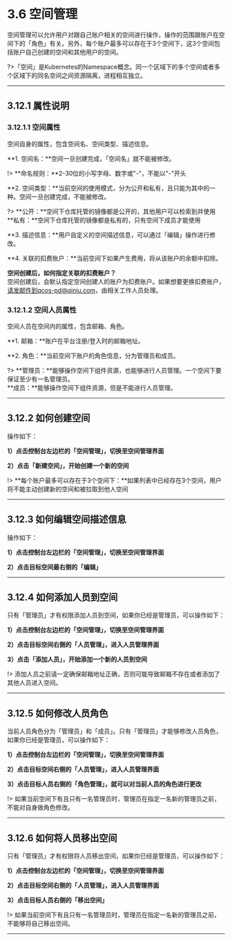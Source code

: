 # 3.6 空间管理
空间管理可以允许用户对跟自己账户相关的空间进行操作，操作的范围跟账户在空间下的「角色」有关。另外，每个账户最多可以存在于3个空间下，这3个空间包括账户自己创建的空间和其他用户的空间。

?>「空间」是Kubernetes的Namespace概念。同一个区域下的多个空间或者多个区域下的同名空间之间资源隔离，进程相互独立。
***

## 3.12.1 属性说明
### <span id="jump1">3.12.1.1 空间属性</span>
空间自身的属性，包含空间名、空间类型、描述信息。

**1. 空间名：**空间一旦创建完成，「空间名」就不能被修改。

!> **命名规则：**2-30位的小写字母、数字或"-"，不能以"-"开头

**2. 空间类型：**当前空间的使用模式，分为公开和私有，且只能为其中的一种。空间一旦创建完成，不能被修改。

?> **公开：**空间下仓库托管的镜像都是公开的，其他用户可以检索到并使用<br>
   **私有：**空间下仓库托管的镜像都是私有的，只有空间下成员才能使用

**3. 描述信息：**用户自定义的空间描述信息，可以通过「编辑」操作进行修改。

**4. 关联的扣费账户：**当前空间下如果产生费用，将从该账户的余额中扣除。

**空间创建后，如何指定关联的扣费账户？**<br>
空间创建后，会默认指定空间创建人的账户为扣费账户。如果想要更换扣费账户，请发邮件到qcos-pd@qiniu.com，由相关工作人员处理。

### <span id="jump1">3.12.1.2 空间人员属性</span>
空间人员在空间内的属性，包含邮箱、角色。

**1. 邮箱：**账户在平台注册/登入时的邮箱地址。

**2. 角色：**当前空间下账户的角色信息，分为管理员和成员。

?> **管理员：**能够操作空间下组件资源，也能够进行人员管理。一个空间下要保证至少有一名管理员。<br>
   **成员：**能够操作空间下组件资源，但是不能进行人员管理。
***

## 3.12.2 如何创建空间
操作如下：

**1）点击控制台左边栏的「空间管理」，切换至空间管理界面**

**2）点击「新建空间」，开始创建一个新的空间**

!> **每个账户最多可以存在于3个空间下：**如果列表中已经存在3个空间，用户将不能主动创建新的空间和被拉取到他人空间<br>
***

## 3.12.3 如何编辑空间描述信息
操作如下：

**1）点击控制台左边栏的「空间管理」，切换至空间管理界面**

**2）点击目标空间最右侧的「编辑」**
***

## 3.12.4 如何添加人员到空间
只有「管理员」才有权限添加人员到空间，如果你已经是管理员，可以操作如下：

**1）点击控制台左边栏的「空间管理」，切换至空间管理界面**

**2）点击目标空间右侧的「人员管理」，进入人员管理界面**

**3）点击「添加人员」，开始添加一个新的人员到空间**

!> 添加人员之前请一定确保邮箱地址正确，否则可能导致邮箱不存在或者添加了其他人员进入空间。
***

## 3.12.5 如何修改人员角色
当前人员角色分为「管理员」和「成员」。只有「管理员」才能够修改人员角色，如果你已经是管理员，可以操作如下：

**1）点击控制台左边栏的「空间管理」，切换至空间管理界面**

**2）点击目标空间右侧的「人员管理」，进入人员管理界面**

**3）点击目标人员右侧的「角色管理」，就可以对当前人员的角色进行更改**

!> 如果当前空间下有且只有一名管理员时，管理员在指定一名新的管理员之前，不能对自身做角色修改。
***

## 3.12.6 如何将人员移出空间
只有「管理员」才有权限将人员移出空间，如果你已经是管理员，可以操作如下：

**1）点击控制台左边栏的「空间管理」，切换至空间管理界面**

**2）点击目标空间右侧的「人员管理」，进入人员管理界面**

**3）点击目标人员右侧的「移出空间」**

!> 如果当前空间下有且只有一名管理员时，管理员在指定一名新的管理员之前，不能够将自己移出空间。
***
